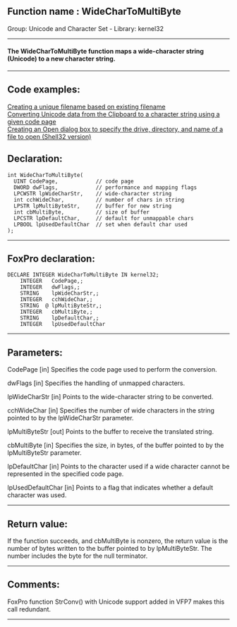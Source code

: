 
## Function name : WideCharToMultiByte
Group: Unicode and Character Set - Library: kernel32    
***  


#### The WideCharToMultiByte function maps a wide-character string (Unicode) to a new character string.
***  


## Code examples:
[Creating a unique filename based on existing filename](../../samples/sample_014.md)  
[Converting Unicode data from the Clipboard to a character string using a given code page](../../samples/sample_316.md)  
[Creating an Open dialog box to specify the drive, directory, and name of a file to open (Shell32 version)](../../samples/sample_365.md)  

## Declaration:
```foxpro  
int WideCharToMultiByte(
  UINT CodePage,            // code page
  DWORD dwFlags,            // performance and mapping flags
  LPCWSTR lpWideCharStr,    // wide-character string
  int cchWideChar,          // number of chars in string
  LPSTR lpMultiByteStr,     // buffer for new string
  int cbMultiByte,          // size of buffer
  LPCSTR lpDefaultChar,     // default for unmappable chars
  LPBOOL lpUsedDefaultChar  // set when default char used
);  
```  
***  


## FoxPro declaration:
```foxpro  
DECLARE INTEGER WideCharToMultiByte IN kernel32;
	INTEGER   CodePage,;
	INTEGER   dwFlags,;
	STRING    lpWideCharStr,;
	INTEGER   cchWideChar,;
	STRING  @ lpMultiByteStr,;
	INTEGER   cbMultiByte,;
	STRING    lpDefaultChar,;
	INTEGER   lpUsedDefaultChar  
```  
***  


## Parameters:
CodePage 
[in] Specifies the code page used to perform the conversion. 

dwFlags 
[in] Specifies the handling of unmapped characters.

lpWideCharStr 
[in] Points to the wide-character string to be converted. 

cchWideChar 
[in] Specifies the number of wide characters in the string pointed to by the lpWideCharStr parameter. 

lpMultiByteStr 
[out] Points to the buffer to receive the translated string. 

cbMultiByte 
[in] Specifies the size, in bytes, of the buffer pointed to by the lpMultiByteStr parameter. 

lpDefaultChar 
[in] Points to the character used if a wide character cannot be represented in the specified code page.

lpUsedDefaultChar 
[in] Points to a flag that indicates whether a default character was used. 
  
***  


## Return value:
If the function succeeds, and cbMultiByte is nonzero, the return value is the number of bytes written to the buffer pointed to by lpMultiByteStr. The number includes the byte for the null terminator.  
***  


## Comments:
FoxPro function StrConv() with Unicode support added in VFP7 makes this call redundant.  
  
***  

